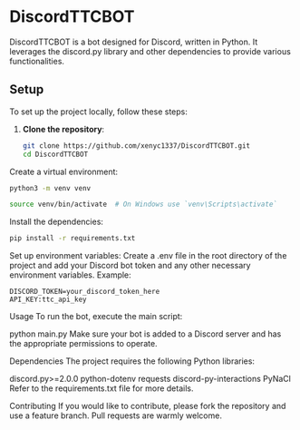 
# DiscordTTCBOT

DiscordTTCBOT is a bot designed for Discord, written in Python. It leverages the discord.py library and other dependencies to provide various functionalities.

## Setup

To set up the project locally, follow these steps:

1. **Clone the repository**:
   ```sh
   git clone https://github.com/xenyc1337/DiscordTTCBOT.git
   cd DiscordTTCBOT
Create a virtual environment:

```sh
python3 -m venv venv
```

```sh
source venv/bin/activate  # On Windows use `venv\Scripts\activate`
```
Install the dependencies:

```sh
pip install -r requirements.txt
```
Set up environment variables:
Create a .env file in the root directory of the project and add your Discord bot token and any other necessary environment variables. Example:

```env
DISCORD_TOKEN=your_discord_token_here
API_KEY:ttc_api_key
```
Usage
To run the bot, execute the main script:

python main.py
Make sure your bot is added to a Discord server and has the appropriate permissions to operate.

Dependencies
The project requires the following Python libraries:

discord.py>=2.0.0
python-dotenv
requests
discord-py-interactions
PyNaCl
Refer to the requirements.txt file for more details.

Contributing
If you would like to contribute, please fork the repository and use a feature branch. Pull requests are warmly welcome.
